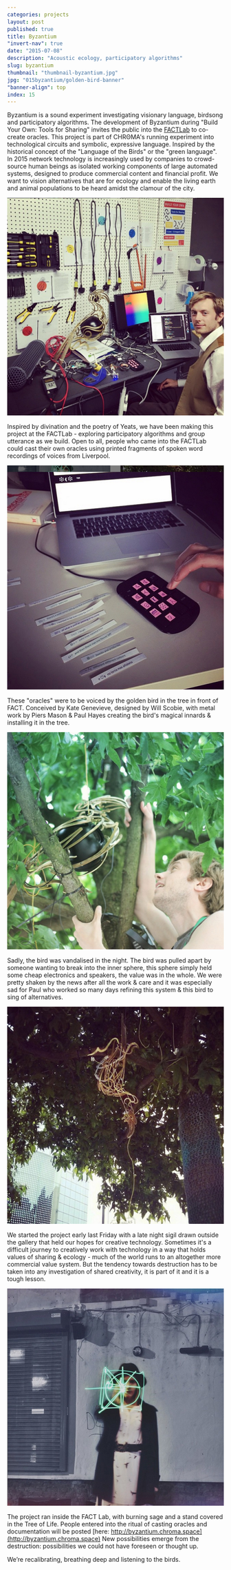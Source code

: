 ```yaml
---
categories: projects
layout: post
published: true
title: Byzantium
"invert-nav": true
date: "2015-07-08"
description: "Acoustic ecology, participatory algorithms"
slug: byzantium
thumbnail: "thumbnail-byzantium.jpg"
jpg: "015byzantium/golden-bird-banner"
"banner-align": top
index: 15
---
```



Byzantium is a sound experiment investigating visionary language, birdsong and participatory algorithms. The development of Byzantium during "Build Your Own: Tools for Sharing" invites the public into the [FACTLab](http://www.fact.co.uk/projects/factlab.aspx) to co-create oracles. This project is part of <span class="chroma">CHRΘMA</span>'s running experiment into technological circuits and symbolic, expressive language. Inspired by the historical concept of the "Language of the Birds" or the "green language". In 2015 network technology is increasingly used by companies to crowd-source human beings as isolated working components of large automated systems, designed to produce commercial content and financial profit. We want to vision alternatives that are for ecology and enable the living earth and animal populations to be heard amidst the clamour of the city. 

![](/assets/images/015byzantium/factlab.png)

Inspired by divination and the poetry of Yeats, we have been making this project at the FACTLab - exploring participatory algorithms and group utterance as we build. Open to all, people who came into the FACTLab could cast their own oracles using printed fragments of spoken word recordings of voices from Liverpool. 

![](/assets/images/015byzantium/oracle-entry.jpg)

These "oracles" were to be voiced by the golden bird in the tree in front of FACT. Conceived by Kate Genevieve, designed by Will Scobie, with metal work by Piers Mason & Paul Hayes creating the bird's magical innards & installing it in the tree.

![](/assets/images/015byzantium/installing-bird.jpg)

Sadly, the bird was vandalised in the night. The bird was pulled apart by someone wanting to break into the inner sphere, this sphere simply held some cheap electronics and speakers, the value was in the whole. We were pretty shaken by the news after all the work & care and it was especially sad for Paul who worked so many days refining this system &amp; this bird to sing of alternatives.

![](/assets/images/015byzantium/vandalism.jpg)

We started the project early last Friday with a late night sigil drawn outside the gallery that held our hopes for creative technology. Sometimes it's a difficult journey to creatively work with technology in a way that holds values of sharing & ecology - much of the world runs to an altogether more commercial value system. But the tendency towards destruction has to be taken into any investigation of shared creativity, it is part of it and it is a tough lesson. 

![](/assets/images/015byzantium/kate.jpg)

The project ran inside the FACT Lab, with burning sage and a stand covered in the Tree of Life. People entered into the ritual of casting oracles and documentation will be posted [here: http://byzantium.chroma.space](http://byzantium.chroma.space) New possibilities emerge from the destruction: possibilities we could not have foreseen or thought up. 

We’re recalibrating, breathing deep and listening to the birds.
